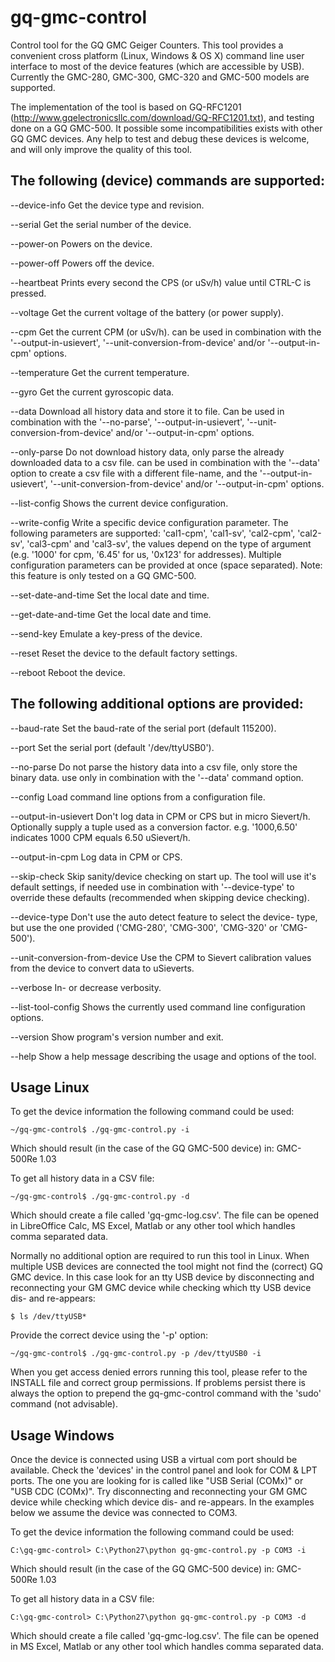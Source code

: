 # gq-gmc-control

Control tool  for the GQ GMC  Geiger Counters.  This tool  provides a convenient
cross platform (Linux,  Windows & OS X)  command line user interface  to most of
the  device features  (which are  accessible  by USB).   Currently the  GMC-280,
GMC-300, GMC-320 and GMC-500 models are supported.

The    implementation     of    the     tool    is    based     on    GQ-RFC1201
(http://www.gqelectronicsllc.com/download/GQ-RFC1201.txt), and testing done on a
GQ GMC-500. It possible some incompatibilities exists with other GQ GMC devices.
Any help to test  and debug these devices is welcome, and  will only improve the
quality of this tool.


## The following (device) commands are supported:

--device-info
    Get the device type and revision.

--serial
    Get the serial number of the device.

--power-on
    Powers on the device.

--power-off
    Powers off the device.

--heartbeat
    Prints  every second  the CPS  (or  uSv/h) value  until CTRL-C  is
    pressed.

--voltage
    Get the current voltage of the battery (or power supply).

--cpm
    Get the  current CPM (or uSv/h).  can be used in  combination with
    the '--output-in-usievert', '--unit-conversion-from-device' and/or
    '--output-in-cpm' options.

--temperature
    Get the current temperature.

--gyro
    Get the current gyroscopic data.

--data
    Download all  history data and  store it to  file. Can be  used in
    combination   with   the   '--no-parse',   '--output-in-usievert',
    '--unit-conversion-from-device' and/or '--output-in-cpm' options.

--only-parse
    Do not  download history data,  only parse the  already downloaded
    data to a  csv file. can be used in  combination with the '--data'
    option to  create a csv file  with a different file-name,  and the
    '--output-in-usievert',   '--unit-conversion-from-device'   and/or
    '--output-in-cpm' options.

--list-config
    Shows the current device configuration.

--write-config
    Write  a specific  device configuration  parameter. The  following
    parameters  are  supported:   'cal1-cpm',  'cal1-sv',  'cal2-cpm',
    'cal2-sv', 'cal3-cpm' and 'cal3-sv', the values depend on the type
    of  argument (e.g.   '1000' for  cpm, '6.45'  for us,  '0x123' for
    addresses). Multiple  configuration parameters can be  provided at
    once (space separated). Note: this feature  is only tested on a GQ
    GMC-500.

--set-date-and-time
    Set the local date and time.

--get-date-and-time
    Get the local date and time.

--send-key
    Emulate a key-press of the device.

--reset
    Reset the device to the default factory settings.

--reboot
    Reboot the device.


## The following additional options are provided:

--baud-rate
    Set the baud-rate of the serial port (default 115200).

--port
    Set the serial port (default '/dev/ttyUSB0').

--no-parse
    Do not  parse the  history data  into a csv  file, only  store the
    binary data.  use only  in combination  with the  '--data' command
    option.

--config
    Load command line options from a configuration file.

--output-in-usievert
    Don't log data  in CPM or CPS but in  micro Sievert/h.  Optionally
    supply  a tuple  used as  a conversion  factor.  e.g.  '1000,6.50'
    indicates 1000 CPM equals 6.50 uSievert/h.

--output-in-cpm
    Log data in CPM or CPS.

--skip-check
    Skip sanity/device  checking on start  up. The tool will  use it's
    default   settings,   if   needed    use   in   combination   with
    '--device-type'  to  override  these  defaults  (recommended  when
    skipping device checking).

--device-type
    Don't use the auto detect feature  to select the device- type, but
    use  the   one  provided   ('CMG-280',  'CMG-300',   'CMG-320'  or
    'CMG-500').

--unit-conversion-from-device
    Use  the CPM  to Sievert  calibration  values from  the device  to
    convert data to uSieverts.

--verbose
    In- or decrease verbosity.

--list-tool-config
    Shows the currently used command line configuration options.

--version
    Show program's version number and exit.

--help
    Show a help message describing the usage and options of the tool.


## Usage Linux

To get the device information the following command could be used:

    ~/gq-gmc-control$ ./gq-gmc-control.py -i

Which should result (in the case of the GQ GMC-500 device) in:	GMC-500Re 1.03

To get all history data in a CSV file:

    ~/gq-gmc-control$ ./gq-gmc-control.py -d

Which should  create a file called  'gq-gmc-log.csv'. The file can  be opened in
LibreOffice  Calc, MS  Excel,  Matlab  or any  other  tool  which handles  comma
separated data.

Normally  no additional  option are  required to  run this  tool in  Linux. When
multiple USB devices are connected the tool  might not find the (correct) GQ GMC
device.   In  this  case  look  for  an tty  USB  device  by  disconnecting  and
reconnecting your  GM GMC device  while checking which  tty USB device  dis- and
re-appears:

    $ ls /dev/ttyUSB*

Provide the correct device using the '-p' option:

    ~/gq-gmc-control$ ./gq-gmc-control.py -p /dev/ttyUSB0 -i

When you get  access denied errors running this tool,  please refer to
the INSTALL  file and correct  group permissions. If  problems persist
there is always the option  to prepend the gq-gmc-control command with
the 'sudo' command (not advisable).


## Usage Windows

Once the device is  connected using USB a virtual com  port should be available.
Check the 'devices' in the control panel and  look for COM & LPT ports.  The one
you are looking for is called like "USB Serial (COMx)" or "USB CDC (COMx)".  Try
disconnecting and  reconnecting your GM  GMC device while checking  which device
dis- and re-appears. In the examples below we assume the device was connected to
COM3.

To get the device information the following command could be used:

    C:\gq-gmc-control> C:\Python27\python gq-gmc-control.py -p COM3 -i

Which should result (in the case of the GQ GMC-500 device) in:	GMC-500Re 1.03

To get all history data in a CSV file:

    C:\gq-gmc-control> C:\Python27\python gq-gmc-control.py -p COM3 -d

Which should create a file called 'gq-gmc-log.csv'. The file can be opened in MS
Excel, Matlab or any other tool which handles comma separated data.
